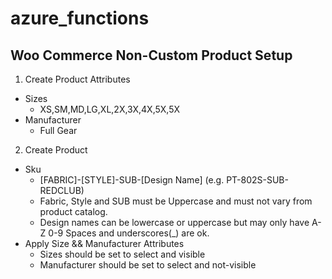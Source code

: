 # azure_functions
## Woo Commerce Non-Custom Product Setup

1) Create Product Attributes
  - Sizes
    - XS,SM,MD,LG,XL,2X,3X,4X,5X,5X
  - Manufacturer
    - Full Gear
    
2) Create Product
  - Sku
    - [FABRIC]-[STYLE]-SUB-[Design Name] (e.g. PT-802S-SUB-REDCLUB)
    - Fabric, Style and SUB must be Uppercase and must not vary from product catalog.
    - Design names can be lowercase or uppercase but may only have A-Z 0-9 Spaces and underscores(_) are ok.
  - Apply Size && Manufacturer Attributes
    - Sizes should be set to select and visible
    - Manufacturer should be set to  select and not-visible
    
